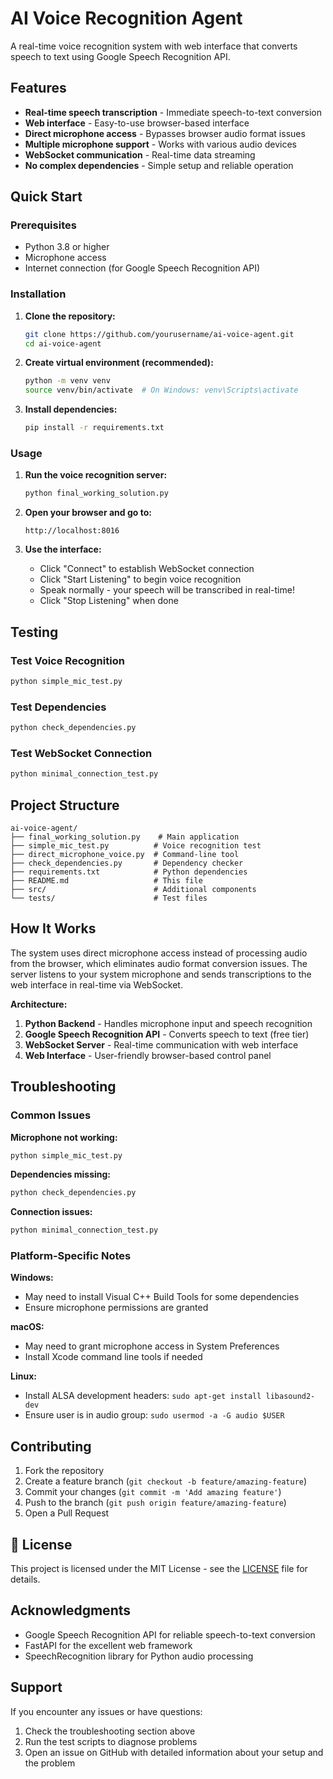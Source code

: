 # AI Voice Recognition Agent

A real-time voice recognition system with web interface that converts speech to text using Google Speech Recognition API.

##  Features

- **Real-time speech transcription** - Immediate speech-to-text conversion
- **Web interface** - Easy-to-use browser-based interface  
- **Direct microphone access** - Bypasses browser audio format issues
- **Multiple microphone support** - Works with various audio devices
- **WebSocket communication** - Real-time data streaming
- **No complex dependencies** - Simple setup and reliable operation

##  Quick Start

### Prerequisites

- Python 3.8 or higher
- Microphone access
- Internet connection (for Google Speech Recognition API)

### Installation

1. **Clone the repository:**
   ```bash
   git clone https://github.com/yourusername/ai-voice-agent.git
   cd ai-voice-agent
   ```

2. **Create virtual environment (recommended):**
   ```bash
   python -m venv venv
   source venv/bin/activate  # On Windows: venv\Scripts\activate
   ```

3. **Install dependencies:**
   ```bash
   pip install -r requirements.txt
   ```

### Usage

1. **Run the voice recognition server:**
   ```bash
   python final_working_solution.py
   ```

2. **Open your browser and go to:**
   ```
   http://localhost:8016
   ```

3. **Use the interface:**
   - Click "Connect" to establish WebSocket connection
   - Click "Start Listening" to begin voice recognition
   - Speak normally - your speech will be transcribed in real-time!
   - Click "Stop Listening" when done

##  Testing

### Test Voice Recognition
```bash
python simple_mic_test.py
```

### Test Dependencies
```bash
python check_dependencies.py
```

### Test WebSocket Connection
```bash
python minimal_connection_test.py
```

##  Project Structure

```
ai-voice-agent/
├── final_working_solution.py    # Main application
├── simple_mic_test.py          # Voice recognition test
├── direct_microphone_voice.py  # Command-line tool
├── check_dependencies.py       # Dependency checker
├── requirements.txt            # Python dependencies
├── README.md                   # This file
├── src/                        # Additional components
└── tests/                      # Test files
```

##  How It Works

The system uses direct microphone access instead of processing audio from the browser, which eliminates audio format conversion issues. The server listens to your system microphone and sends transcriptions to the web interface in real-time via WebSocket.

**Architecture:**
1. **Python Backend** - Handles microphone input and speech recognition
2. **Google Speech Recognition API** - Converts speech to text (free tier)
3. **WebSocket Server** - Real-time communication with web interface
4. **Web Interface** - User-friendly browser-based control panel

##  Troubleshooting

### Common Issues

**Microphone not working:**
```bash
python simple_mic_test.py
```

**Dependencies missing:**
```bash
python check_dependencies.py
```

**Connection issues:**
```bash
python minimal_connection_test.py
```

### Platform-Specific Notes

**Windows:**
- May need to install Visual C++ Build Tools for some dependencies
- Ensure microphone permissions are granted

**macOS:**
- May need to grant microphone access in System Preferences
- Install Xcode command line tools if needed

**Linux:**
- Install ALSA development headers: `sudo apt-get install libasound2-dev`
- Ensure user is in audio group: `sudo usermod -a -G audio $USER`

##  Contributing

1. Fork the repository
2. Create a feature branch (`git checkout -b feature/amazing-feature`)
3. Commit your changes (`git commit -m 'Add amazing feature'`)
4. Push to the branch (`git push origin feature/amazing-feature`)
5. Open a Pull Request

## 📄 License

This project is licensed under the MIT License - see the [LICENSE](LICENSE) file for details.

##  Acknowledgments

- Google Speech Recognition API for reliable speech-to-text conversion
- FastAPI for the excellent web framework
- SpeechRecognition library for Python audio processing

##  Support

If you encounter any issues or have questions:

1. Check the troubleshooting section above
2. Run the test scripts to diagnose problems
3. Open an issue on GitHub with detailed information about your setup and the problem
